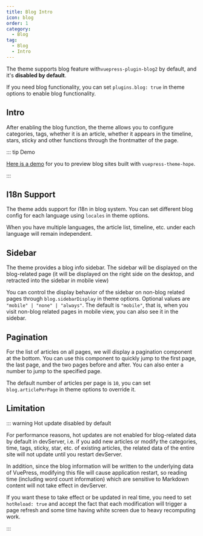 ```yaml
---
title: Blog Intro
icon: blog
order: 1
category:
  - Blog
tag:
  - Blog
  - Intro
---
```


The theme supports blog feature with`vuepress-plugin-blog2` by default, and it's **disabled by default**.

If you need blog functionality, you can set `plugins.blog: true` in theme options to enable blog functionality.

<!-- more -->

## Intro

After enabling the blog function, the theme allows you to configure categories, tags, whether it is an article, whether it appears in the timeline, stars, sticky and other functions through the frontmatter of the page.

::: tip Demo

[Here is a demo](https://mister-hope.com/en/) for you to preview blog sites built with `vuepress-theme-hope`.

:::

## I18n Support

The theme adds support for i18n in blog system. You can set different blog config for each language using `locales` in theme options.

When you have multiple languages, the article list, timeline, etc. under each language will remain independent.

## Sidebar

The theme provides a blog info sidebar. The sidebar will be displayed on the blog-related page (it will be displayed on the right side on the desktop, and retracted into the sidebar in mobile view)

You can control the display behavior of the sidebar on non-blog related pages through `blog.sidebarDisplay` in theme options. Optional values are `"mobile" | "none" | "always"`. The default is `"mobile"`, that is, when you visit non-blog related pages in mobile view, you can also see it in the sidebar.

## Pagination

For the list of articles on all pages, we will display a pagination component at the bottom. You can use this component to quickly jump to the first page, the last page, and the two pages before and after. You can also enter a number to jump to the specified page.

The default number of articles per page is `10`, you can set `blog.articlePerPage` in theme options to override it.

## Limitation

::: warning Hot update disabled by default

For performance reasons, hot updates are not enabled for blog-related data by default in devServer, i.e. if you add new articles or modify the categories, time, tags, sticky, star, etc. of existing articles, the related data of the entire site will not update until you restart devServer.

In addition, since the blog information will be written to the underlying data of VuePress, modifying this file will cause application restart, so reading time (including word count information) which are sensitive to Markdown content will not take effect in devServer.

If you want these to take effect or be updated in real time, you need to set `hotReload: true` and accept the fact that each modification will trigger a page refresh and some time having white screen due to heavy recomputing work.

:::
